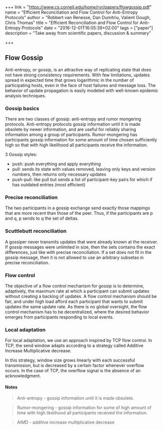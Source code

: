 +++
link = "https://www.cs.cornell.edu/home/rvr/papers/flowgossip.pdf"
name = "Efficient Reconciliation and Flow Control for Anti-Entropy Protocols"
author = "Robbert van Renesse, Dan Dumitriu, Valient Gough, Chris Thomas"
title = "Efficient Reconciliation and Flow Control for Anti-Entropy Protocols"
date = "2016-12-01T16:05:39+02:00"
tags = ["paper"]
description = "Take away from scientific papers, discussion & summary"

+++

## Flow Gossip

Anti-entropy, or gossip, is an attractive way of replicating state that does not have strong consistency requirements.
With few limitations, updates spread in expected time that grows logarithmic in the number of participating hosts, even in the face of host failures and message loss.
The behavior of update propagation is easily modeled with well-known epidemic analysis techniques.

### Gossip basics

There are two classes of gossip: anti-entropy and rumor mongering protocols.
Anti-entropy protocols gossip information until it is made obsolete by newer information,
and are useful for reliably sharing information among a group of participants.
Rumor-mongering has participants gossip information for some amount of time chosen sufficiently
high so that with high likelihood all participants receive the information.

3 Gossip styles:

 - push: push everything and apply everything
 - pull: sends its state with values removed, leaving only keys and version numbers, then returns only necessary updates
 - push-pull: like pull but sends a list of participant-key pairs for which if has outdated entries (most efficient)

### Precise reconciliation

The two participants in a gossip exchange send exactly those mappings that are more recent
than those of the peer. Thus, if the participants are p and q, p sends to q the set of deltas.

### Scuttlebutt reconciliation

A gossiper never transmits updates that were already known at the receiver.
If gossip messages were unlimited in size, then the sets contains the exact differences, just like with precise reconciliation.
If a set does not fit in the gossip message, then it is not allowed to use an arbitrary subsetas in precise reconciliation.

### Flow control

The objective of a flow control mechanism for gossip is to determine, adaptively,
the maximum rate at which a participant can submit updates without creating a backlog of updates.
A flow control mechanism should be fair, and under high load afford each participant that wants to submit updates the same update rate.
As there is no global oversight, the flow control mechanism has to be decentralized,
where the desired behavior emerges from participants responding to local events.

### Local adaptation

For local adaptation, we use an approach inspired by TCP flow control.
In TCP, the send window adapts according to a strategy called Additive Increase Multiplicative decrease.

In this strategy, window size grows linearly with each successful transmission,
but is decreased by a certain factor whenever overflow occurs.
In the case of TCP, the overflow signal is the absence of an acknowledgment.

#### Notes

> Anti-entropy - gossip information until it is made obsolete.

> Rumor-mongering - gossip information for some of high amount of time with high likelihood all participants received the information.

> AIMD - additive increase multiplicative decrease
